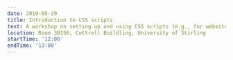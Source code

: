 ```yaml
---
date: 2019-05-29
title: Introduction to CSS scripts
text: A workshop on setting up and using CSS scripts (e.g., for websites)
location: Room 3B156, Cottrell Buildling, University of Stirling
startTime: '12:00'
endTime: '13:00'
---
```

